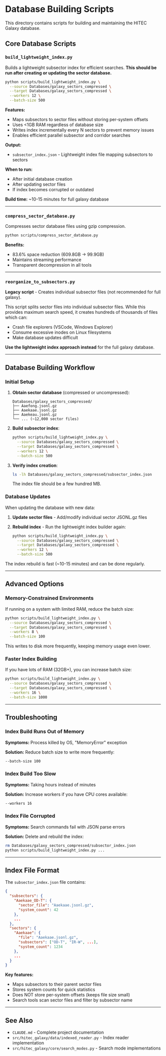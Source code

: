 # Database Building Scripts

This directory contains scripts for building and maintaining the HITEC Galaxy database.

## Core Database Scripts

### `build_lightweight_index.py`

Builds a lightweight subsector index for efficient searches. **This should be run after creating or updating the sector database.**

```bash
python scripts/build_lightweight_index.py \
  --source Databases/galaxy_sectors_compressed \
  --target Databases/galaxy_sectors_compressed \
  --workers 12 \
  --batch-size 500
```

**Features:**
- Maps subsectors to sector files without storing per-system offsets
- Uses <1GB RAM regardless of database size
- Writes index incrementally every N sectors to prevent memory issues
- Enables efficient parallel subsector and corridor searches

**Output:**
- `subsector_index.json` - Lightweight index file mapping subsectors to sectors

**When to run:**
- After initial database creation
- After updating sector files
- If index becomes corrupted or outdated

**Build time:** ~10-15 minutes for full galaxy database

---

### `compress_sector_database.py`

Compresses sector database files using gzip compression.

```bash
python scripts/compress_sector_database.py
```

**Benefits:**
- 83.6% space reduction (609.8GB → 99.9GB)
- Maintains streaming performance
- Transparent decompression in all tools

---

### `reorganize_to_subsectors.py`

**Legacy script** - Creates individual subsector files (not recommended for full galaxy).

This script splits sector files into individual subsector files. While this provides maximum search speed, it creates hundreds of thousands of files which can:
- Crash file explorers (VSCode, Windows Explorer)
- Consume excessive inodes on Linux filesystems
- Make database updates difficult

**Use the lightweight index approach instead** for the full galaxy database.

---

## Database Building Workflow

### Initial Setup

1. **Obtain sector database** (compressed or uncompressed):
   ```
   Databases/galaxy_sectors_compressed/
   ├── Aaefong.jsonl.gz
   ├── Aaekaae.jsonl.gz
   ├── Aaekeau.jsonl.gz
   └── ... (~12,000 sector files)
   ```

2. **Build subsector index**:
   ```bash
   python scripts/build_lightweight_index.py \
     --source Databases/galaxy_sectors_compressed \
     --target Databases/galaxy_sectors_compressed \
     --workers 12 \
     --batch-size 500
   ```

3. **Verify index creation**:
   ```bash
   ls -lh Databases/galaxy_sectors_compressed/subsector_index.json
   ```

   The index file should be a few hundred MB.

### Database Updates

When updating the database with new data:

1. **Update sector files** - Add/modify individual sector JSONL.gz files

2. **Rebuild index** - Run the lightweight index builder again:
   ```bash
   python scripts/build_lightweight_index.py \
     --source Databases/galaxy_sectors_compressed \
     --target Databases/galaxy_sectors_compressed \
     --workers 12 \
     --batch-size 500
   ```

The index rebuild is fast (~10-15 minutes) and can be done regularly.

---

## Advanced Options

### Memory-Constrained Environments

If running on a system with limited RAM, reduce the batch size:

```bash
python scripts/build_lightweight_index.py \
  --source Databases/galaxy_sectors_compressed \
  --target Databases/galaxy_sectors_compressed \
  --workers 8 \
  --batch-size 100
```

This writes to disk more frequently, keeping memory usage even lower.

### Faster Index Building

If you have lots of RAM (32GB+), you can increase batch size:

```bash
python scripts/build_lightweight_index.py \
  --source Databases/galaxy_sectors_compressed \
  --target Databases/galaxy_sectors_compressed \
  --workers 16 \
  --batch-size 1000
```

---

## Troubleshooting

### Index Build Runs Out of Memory

**Symptoms:** Process killed by OS, "MemoryError" exception

**Solution:** Reduce batch size to write more frequently:
```bash
--batch-size 100
```

### Index Build Too Slow

**Symptoms:** Taking hours instead of minutes

**Solution:** Increase workers if you have CPU cores available:
```bash
--workers 16
```

### Index File Corrupted

**Symptoms:** Search commands fail with JSON parse errors

**Solution:** Delete and rebuild the index:
```bash
rm Databases/galaxy_sectors_compressed/subsector_index.json
python scripts/build_lightweight_index.py ...
```

---

## Index File Format

The `subsector_index.json` file contains:

```json
{
  "subsectors": {
    "Aaekaae_OD-T": {
      "sector_file": "Aaekaae.jsonl.gz",
      "system_count": 42
    },
    ...
  },
  "sectors": {
    "Aaekaae": {
      "file": "Aaekaae.jsonl.gz",
      "subsectors": ["OD-T", "IR-W", ...],
      "system_count": 1234
    },
    ...
  }
}
```

**Key features:**
- Maps subsectors to their parent sector files
- Stores system counts for quick statistics
- Does NOT store per-system offsets (keeps file size small)
- Search tools scan sector files and filter by subsector name

---

## See Also

- `CLAUDE.md` - Complete project documentation
- `src/hitec_galaxy/data/indexed_reader.py` - Index reader implementation
- `src/hitec_galaxy/core/search_modes.py` - Search mode implementations
